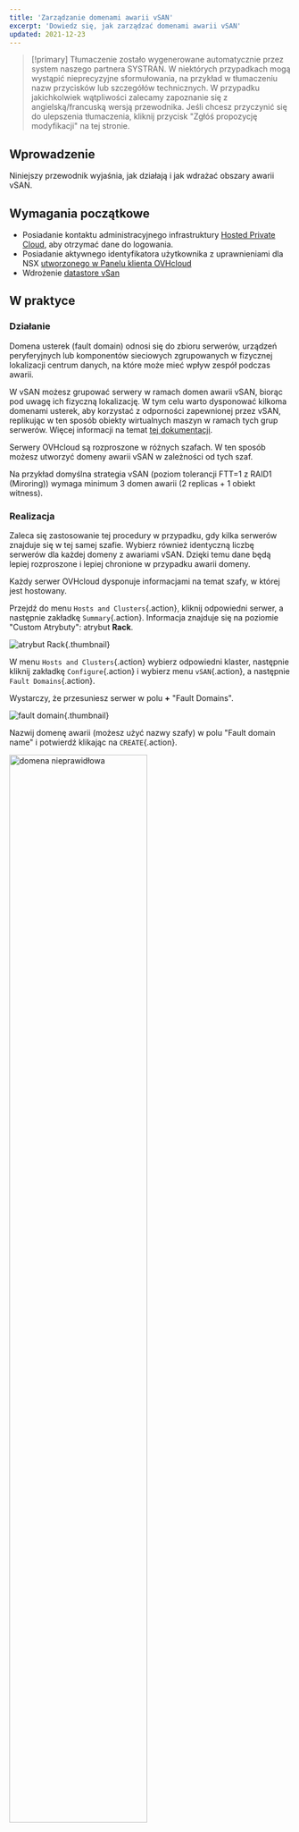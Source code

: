 ```yaml
---
title: 'Zarządzanie domenami awarii vSAN'
excerpt: 'Dowiedz się, jak zarządzać domenami awarii vSAN'
updated: 2021-12-23
---
```


> [!primary]
> Tłumaczenie zostało wygenerowane automatycznie przez system naszego partnera SYSTRAN. W niektórych przypadkach mogą wystąpić nieprecyzyjne sformułowania, na przykład w tłumaczeniu nazw przycisków lub szczegółów technicznych. W przypadku jakichkolwiek wątpliwości zalecamy zapoznanie się z angielską/francuską wersją przewodnika. Jeśli chcesz przyczynić się do ulepszenia tłumaczenia, kliknij przycisk "Zgłóś propozycję modyfikacji" na tej stronie.
> 

## Wprowadzenie

Niniejszy przewodnik wyjaśnia, jak działają i jak wdrażać obszary awarii vSAN.

## Wymagania początkowe

- Posiadanie kontaktu administracyjnego infrastruktury [Hosted Private Cloud](https://www.ovhcloud.com/pl/enterprise/products/hosted-private-cloud/), aby otrzymać dane do logowania.
- Posiadanie aktywnego identyfikatora użytkownika z uprawnieniami dla NSX [utworzonego w Panelu klienta OVHcloud](https://www.ovh.com/auth/?action=gotomanager&from=https://www.ovh.pl/&ovhSubsidiary=pl)
- Wdrożenie [datastore vSan](vmware_vsan1.)

## W praktyce

### Działanie

Domena usterek (fault domain) odnosi się do zbioru serwerów, urządzeń peryferyjnych lub komponentów sieciowych zgrupowanych w fizycznej lokalizacji centrum danych, na które może mieć wpływ zespół podczas awarii.

W vSAN możesz grupować serwery w ramach domen awarii vSAN, biorąc pod uwagę ich fizyczną lokalizację.
W tym celu warto dysponować kilkoma domenami usterek, aby korzystać z odporności zapewnionej przez vSAN, replikując w ten sposób obiekty wirtualnych maszyn w ramach tych grup serwerów. Więcej informacji na temat [tej dokumentacji](https://core.vmware.com/resource/vmware-vsan-design-guide#sec8-sub3).

Serwery OVHcloud są rozproszone w różnych szafach. W ten sposób możesz utworzyć domeny awarii vSAN w zależności od tych szaf.

Na przykład domyślna strategia vSAN (poziom tolerancji FTT=1 z RAID1 (Miroring)) wymaga minimum 3 domen awarii (2 replicas + 1 obiekt witness).

### Realizacja

Zaleca się zastosowanie tej procedury w przypadku, gdy kilka serwerów znajduje się w tej samej szafie. Wybierz również identyczną liczbę serwerów dla każdej domeny z awariami vSAN.
Dzięki temu dane będą lepiej rozproszone i lepiej chronione w przypadku awarii domeny.

Każdy serwer OVHcloud dysponuje informacjami na temat szafy, w której jest hostowany.

Przejdź do menu `Hosts and Clusters`{.action}, kliknij odpowiedni serwer, a następnie zakładkę `Summary`{.action}. Informacja znajduje się na poziomie "Custom Atrybuty": atrybut **Rack**.

![atrybut Rack](01.png){.thumbnail}

W menu `Hosts and Clusters`{.action} wybierz odpowiedni klaster, następnie kliknij zakładkę `Configure`{.action} i wybierz menu `vSAN`{.action}, a następnie `Fault Domains`{.action}.

Wystarczy, że przesuniesz serwer w polu **+** "Fault Domains".

![fault domain](02.png){.thumbnail}

Nazwij domenę awarii (możesz użyć nazwy szafy) w polu "Fault domain name" i potwierdź klikając na `CREATE`{.action}.

<img src="https://raw.githubusercontent.com/ovh/docs/develop/pages/hosted_private_cloud/hosted_private_cloud_powered_by_vmware/vmware_vsan_fault_domain/images/03.png" alt="domena nieprawidłowa" class="thumbnail" width="70%" height="70%">

Następnie będziesz mógł śledzić postęp zadania tworzenia domeny z awarią w oknie `Recent Tasks`{.action}.

![brat task](04.png){.thumbnail}

Powtórz operację na tyle różnych obszarach awarii, że są różne szafy.

![dodanie wielu domen](05.png){.thumbnail}

Dodaj serwer w istniejącej domenie awarii, przenosząc go na wybrany serwer, a następnie potwierdź klikając `MOVE`{.action}.

<img src="https://raw.githubusercontent.com/ovh/docs/develop/pages/hosted_private_cloud/hosted_private_cloud_powered_by_vmware/vmware_vsan_fault_domain/images/06.png" alt="dodawanie serwera" class="thumbnail" width="70%" height="70%">

Informacje o wykorzystanej, dostępnej i całkowitej przestrzeni dyskowej wyświetlają się po przelocie nad domeną awarii.

<img src="https://raw.githubusercontent.com/ovh/docs/develop/pages/hosted_private_cloud/hosted_private_cloud_powered_by_vmware/vmware_vsan_fault_domain/images/07.png" alt="domena informacje" class="thumbnail" width="60%" height="60%">

Klaster vSAN ma teraz odporność danych w domenach awarii.

## Sprawdź również

Dołącz do społeczności naszych użytkowników na stronie <https://community.ovh.com/en/>.
